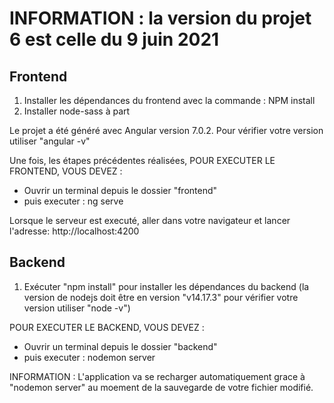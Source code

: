 # INFORMATION : la version du projet 6 est celle du 9 juin 2021
## Frontend
1. Installer les dépendances du frontend avec la commande : NPM install
2. Installer node-sass à part

Le projet a été généré avec Angular version 7.0.2. Pour vérifier votre version utiliser "angular -v"

Une fois, les étapes précédentes réalisées, POUR EXECUTER LE FRONTEND, VOUS DEVEZ :
- Ouvrir un terminal depuis le dossier "frontend"
- puis executer : ng serve
	
Lorsque le serveur est executé, aller dans votre navigateur et lancer l'adresse: http://localhost:4200 

## Backend
1. Exécuter "npm install" pour installer les dépendances du backend
(la version de nodejs doit être en version "v14.17.3" pour vérifier votre version utiliser "node -v") 

POUR EXECUTER LE BACKEND, VOUS DEVEZ :
- Ouvrir un terminal depuis le dossier "backend"
- puis executer : nodemon server
	
INFORMATION : L'application va se recharger automatiquement grace à "nodemon server" au moement de la sauvegarde de votre fichier modifié.